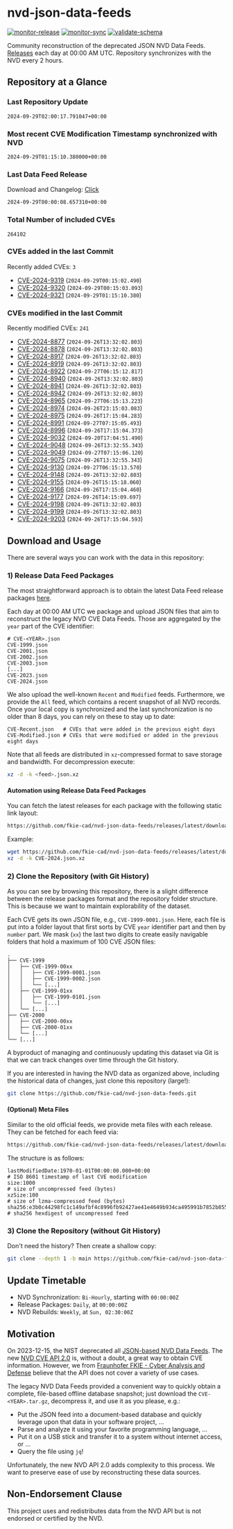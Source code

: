 # nvd-json-data-feeds

[![monitor-release](https://github.com/fkie-cad/nvd-json-data-feeds/actions/workflows/monitor_release.yml/badge.svg)](https://github.com/fkie-cad/nvd-json-data-feeds/actions/workflows/monitor_release.yml)
[![monitor-sync](https://github.com/fkie-cad/nvd-json-data-feeds/actions/workflows/monitor_sync.yml/badge.svg)](https://github.com/fkie-cad/nvd-json-data-feeds/actions/workflows/monitor_sync.yml)
[![validate-schema](https://github.com/fkie-cad/nvd-json-data-feeds/actions/workflows/validate_schema.yml/badge.svg)](https://github.com/fkie-cad/nvd-json-data-feeds/actions/workflows/validate_schema.yml)

Community reconstruction of the deprecated JSON NVD Data Feeds.
[Releases](https://github.com/fkie-cad/nvd-json-data-feeds/releases/latest) each day at 00:00 AM UTC.
Repository synchronizes with the NVD every 2 hours.

## Repository at a Glance

### Last Repository Update

```plain
2024-09-29T02:00:17.791047+00:00
```

### Most recent CVE Modification Timestamp synchronized with NVD

```plain
2024-09-29T01:15:10.380000+00:00
```

### Last Data Feed Release

Download and Changelog: [Click](https://github.com/fkie-cad/nvd-json-data-feeds/releases/latest)

```plain
2024-09-29T00:00:08.657310+00:00
```

### Total Number of included CVEs

```plain
264102
```

### CVEs added in the last Commit

Recently added CVEs: `3`

- [CVE-2024-9319](CVE-2024/CVE-2024-93xx/CVE-2024-9319.json) (`2024-09-29T00:15:02.490`)
- [CVE-2024-9320](CVE-2024/CVE-2024-93xx/CVE-2024-9320.json) (`2024-09-29T00:15:03.093`)
- [CVE-2024-9321](CVE-2024/CVE-2024-93xx/CVE-2024-9321.json) (`2024-09-29T01:15:10.380`)


### CVEs modified in the last Commit

Recently modified CVEs: `241`

- [CVE-2024-8877](CVE-2024/CVE-2024-88xx/CVE-2024-8877.json) (`2024-09-26T13:32:02.803`)
- [CVE-2024-8878](CVE-2024/CVE-2024-88xx/CVE-2024-8878.json) (`2024-09-26T13:32:02.803`)
- [CVE-2024-8917](CVE-2024/CVE-2024-89xx/CVE-2024-8917.json) (`2024-09-26T13:32:02.803`)
- [CVE-2024-8919](CVE-2024/CVE-2024-89xx/CVE-2024-8919.json) (`2024-09-26T13:32:02.803`)
- [CVE-2024-8922](CVE-2024/CVE-2024-89xx/CVE-2024-8922.json) (`2024-09-27T06:15:12.817`)
- [CVE-2024-8940](CVE-2024/CVE-2024-89xx/CVE-2024-8940.json) (`2024-09-26T13:32:02.803`)
- [CVE-2024-8941](CVE-2024/CVE-2024-89xx/CVE-2024-8941.json) (`2024-09-26T13:32:02.803`)
- [CVE-2024-8942](CVE-2024/CVE-2024-89xx/CVE-2024-8942.json) (`2024-09-26T13:32:02.803`)
- [CVE-2024-8965](CVE-2024/CVE-2024-89xx/CVE-2024-8965.json) (`2024-09-27T06:15:13.223`)
- [CVE-2024-8974](CVE-2024/CVE-2024-89xx/CVE-2024-8974.json) (`2024-09-26T23:15:03.083`)
- [CVE-2024-8975](CVE-2024/CVE-2024-89xx/CVE-2024-8975.json) (`2024-09-26T17:15:04.283`)
- [CVE-2024-8991](CVE-2024/CVE-2024-89xx/CVE-2024-8991.json) (`2024-09-27T07:15:05.493`)
- [CVE-2024-8996](CVE-2024/CVE-2024-89xx/CVE-2024-8996.json) (`2024-09-26T17:15:04.373`)
- [CVE-2024-9032](CVE-2024/CVE-2024-90xx/CVE-2024-9032.json) (`2024-09-20T17:04:51.490`)
- [CVE-2024-9048](CVE-2024/CVE-2024-90xx/CVE-2024-9048.json) (`2024-09-26T13:32:55.343`)
- [CVE-2024-9049](CVE-2024/CVE-2024-90xx/CVE-2024-9049.json) (`2024-09-27T07:15:06.120`)
- [CVE-2024-9075](CVE-2024/CVE-2024-90xx/CVE-2024-9075.json) (`2024-09-26T13:32:55.343`)
- [CVE-2024-9130](CVE-2024/CVE-2024-91xx/CVE-2024-9130.json) (`2024-09-27T06:15:13.570`)
- [CVE-2024-9148](CVE-2024/CVE-2024-91xx/CVE-2024-9148.json) (`2024-09-26T13:32:02.803`)
- [CVE-2024-9155](CVE-2024/CVE-2024-91xx/CVE-2024-9155.json) (`2024-09-26T15:15:18.060`)
- [CVE-2024-9166](CVE-2024/CVE-2024-91xx/CVE-2024-9166.json) (`2024-09-26T17:15:04.460`)
- [CVE-2024-9177](CVE-2024/CVE-2024-91xx/CVE-2024-9177.json) (`2024-09-26T14:15:09.697`)
- [CVE-2024-9198](CVE-2024/CVE-2024-91xx/CVE-2024-9198.json) (`2024-09-26T13:32:02.803`)
- [CVE-2024-9199](CVE-2024/CVE-2024-91xx/CVE-2024-9199.json) (`2024-09-26T13:32:02.803`)
- [CVE-2024-9203](CVE-2024/CVE-2024-92xx/CVE-2024-9203.json) (`2024-09-26T17:15:04.593`)


## Download and Usage

There are several ways you can work with the data in this repository:

### 1) Release Data Feed Packages

The most straightforward approach is to obtain the latest Data Feed release packages [here](https://github.com/fkie-cad/nvd-json-data-feeds/releases/latest).

Each day at 00:00 AM UTC we package and upload JSON files that aim to reconstruct the legacy NVD CVE Data Feeds.
Those are aggregated by the `year` part of the CVE identifier:

```
# CVE-<YEAR>.json
CVE-1999.json
CVE-2001.json
CVE-2002.json
CVE-2003.json
[...]
CVE-2023.json
CVE-2024.json
```

We also upload the well-known `Recent` and `Modified` feeds.
Furthermore, we provide the `All` feed, which contains a recent snapshot of all NVD records.
Once your local copy is synchronized and the last synchronization is no older than 8 days, you can rely on these to stay up to date:

```plain
CVE-Recent.json   # CVEs that were added in the previous eight days
CVE-Modified.json # CVEs that were modified or added in the previous eight days
```

Note that all feeds are distributed in `xz`-compressed format to save storage and bandwidth.
For decompression execute:

```sh
xz -d -k <feed>.json.xz
```

#### Automation using Release Data Feed Packages

You can fetch the latest releases for each package with the following static link layout:

```sh
https://github.com/fkie-cad/nvd-json-data-feeds/releases/latest/download/CVE-<YEAR>.json.xz
```

Example:

```sh
wget https://github.com/fkie-cad/nvd-json-data-feeds/releases/latest/download/CVE-2024.json.xz
xz -d -k CVE-2024.json.xz
```

### 2) Clone the Repository (with Git History)

As you can see by browsing this repository, there is a slight difference between the release packages format and the repository folder structure.
This is because we want to maintain explorability of the dataset.

Each CVE gets its own JSON file, e.g., `CVE-1999-0001.json`.
Here, each file is put into a folder layout that first sorts by CVE `year` identifier part and then by `number` part.
We mask (`xx`) the last two digits to create easily navigable folders that hold a maximum of 100 CVE JSON files:

```plain
.
├── CVE-1999
│   ├── CVE-1999-00xx
│   │   ├── CVE-1999-0001.json
│   │   ├── CVE-1999-0002.json
│   │   └── [...]
│   ├── CVE-1999-01xx
│   │   ├── CVE-1999-0101.json
│   │   └── [...]
│   └── [...]
├── CVE-2000
│   ├── CVE-2000-00xx
│   ├── CVE-2000-01xx
│   └── [...]
└── [...]
```

A byproduct of managing and continuously updating this dataset via Git is that we can track changes over time through the Git history.

If you are interested in having the NVD data as organized above, including the historical data of changes, just clone this repository (large!):

```sh
git clone https://github.com/fkie-cad/nvd-json-data-feeds.git
```

#### (Optional) Meta Files

Similar to the old official feeds, we provide meta files with each release. They can be fetched for each feed via:

```sh
https://github.com/fkie-cad/nvd-json-data-feeds/releases/latest/download/CVE-<YEAR>.meta
```

The structure is as follows:

```plain
lastModifiedDate:1970-01-01T00:00:00.000+00:00                          # ISO 8601 timestamp of last CVE modification
size:1000                                                               # size of uncompressed feed (bytes)
xzSize:100                                                              # size of lzma-compressed feed (bytes)
sha256:e3b0c44298fc1c149afbf4c8996fb92427ae41e4649b934ca495991b7852b855 # sha256 hexdigest of uncompressed feed
```

### 3) Clone the Repository (without Git History)

Don't need the history? Then create a shallow copy:

```sh
git clone --depth 1 -b main https://github.com/fkie-cad/nvd-json-data-feeds.git
```


## Update Timetable

* NVD Synchronization: `Bi-Hourly`, starting with `00:00:00Z`
* Release Packages: `Daily`, at `00:00:00Z`
* NVD Rebuilds: `Weekly`, at `Sun, 02:30:00Z`


## Motivation

On 2023-12-15, the NIST deprecated all [JSON-based NVD Data Feeds](https://nvd.nist.gov/vuln/data-feeds#divRetirementBanner-1).
The new [NVD CVE API 2.0](https://nvd.nist.gov/developers/vulnerabilities) is, without a doubt, a great way to obtain CVE information.
However, we from [Fraunhofer FKIE - Cyber Analysis and Defense](https://www.fkie.fraunhofer.de/en/departments/cad.html) believe that the API does not cover a variety of use cases.

The legacy NVD Data Feeds provided a convenient way to quickly obtain a complete, file-based offline database snapshot; just download the `CVE-<YEAR>.tar.gz`, decompress it, and use it as you please, e.g.:

- Put the JSON feed into a document-based database and quickly leverage upon that data in your software project, ...
- Parse and analyze it using your favorite programming language, ...
- Put it on a USB stick and transfer it to a system without internet access, or ...
- Query the file using `jq`!

Unfortunately, the new NVD API 2.0 adds complexity to this process.
We want to preserve ease of use by reconstructing these data sources.

## Non-Endorsement Clause

This project uses and redistributes data from the NVD API but is not endorsed or certified by the NVD.